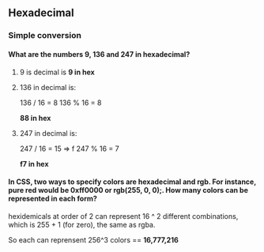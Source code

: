 ## Hexadecimal
### Simple conversion
#### What are the numbers 9, 136 and 247 in hexadecimal?

1. 9 is decimal is **9 in hex**

1. 136 in decimal is: 

    136 / 16 = 8
    136 % 16 = 8

    **88 in hex**

1. 247 in decimal is:

    247 / 16 = 15 => f
    247 % 16 = 7

    **f7 in hex**

#### In CSS, two ways to specify colors are hexadecimal and rgb. For instance, pure red would be 0xff0000 or rgb(255, 0, 0);. How many colors can be represented in each form?

hexidemicals at order of 2 can represent 16 ^ 2 different combinations, which is 255 + 1 (for zero), the same as rgba.

So each can reprensent 256^3 colors == **16,777,216**






